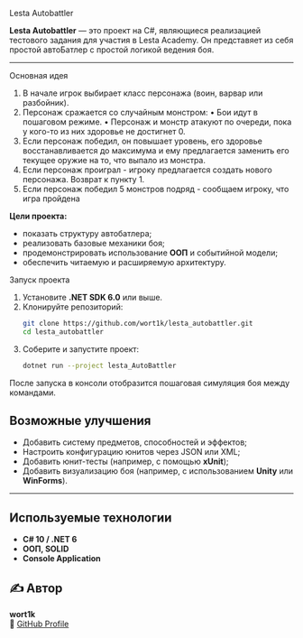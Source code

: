 Lesta Autobattler

**Lesta Autobattler** — это проект на C#, являющиеся реализацией тестового задания для участия в Lesta Academy. Он представяет из себя простой автоБатлер с простой логикой ведения боя.

---

Основная идея

1. В начале игрок выбирает класс персонажа (воин, варвар или разбойник).
2. Персонаж сражается со случайным монстром:
• Бои идут в пошаговом режиме.
• Персонаж и монстр атакуют по очереди, пока у кого-то из них здоровье не достигнет 0.
3. Если персонаж победил, он повышает уровень, его здоровье восстанавливается до максимума и
ему предлагается заменить его текущее оружие на то, что выпало из монстра.
4. Если персонаж проиграл - игроку предлагается создать нового персонажа. Возврат к пункту 1.
5. Если персонаж победил 5 монстров подряд - сообщаем игроку, что игра пройдена

**Цели проекта:**
- показать структуру автобатлера;
- реализовать базовые механики боя;
- продемонстрировать использование **ООП** и событийной модели;
- обеспечить читаемую и расширяемую архитектуру.

 Запуск проекта
1. Установите **.NET SDK 6.0** или выше.
2. Клонируйте репозиторий:
   ```bash
   git clone https://github.com/wort1k/lesta_autobattler.git
   cd lesta_autobattler
   ```
3. Соберите и запустите проект:
   ```bash
   dotnet run --project lesta_AutoBattler
   ```

После запуска в консоли отобразится пошаговая симуляция боя между командами.

##  Возможные улучшения

- Добавить систему предметов, способностей и эффектов;
- Настроить конфигурацию юнитов через JSON или XML;
- Добавить юнит-тесты (например, с помощью **xUnit**);
- Добавить визуализацию боя (например, с использованием **Unity** или **WinForms**).

---

## Используемые технологии

- **C# 10 / .NET 6**
- **ООП, SOLID**
- **Console Application**



## ✍️ Автор

**wort1k**  
📧 [GitHub Profile](https://github.com/wort1k)
